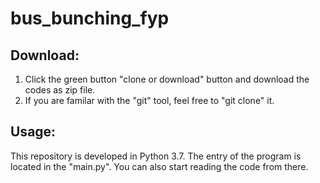 # bus_bunching_fyp

## Download:
1. Click the green button "clone or download" button and download the codes as zip file.
2. If you are familar with the "git" tool, feel free to "git clone" it. 

## Usage:
This repository is developed in Python 3.7. The entry of the program is located in the "main.py". You can also start reading the code from there.
